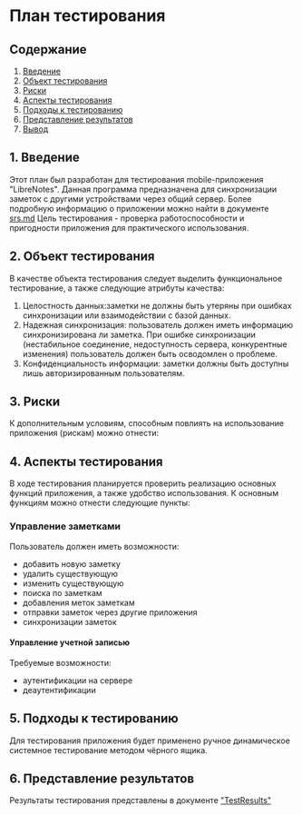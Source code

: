 # План тестирования  
## Содержание    

1. [Введение](#par1) 
2. [Объект тестирования](#par2)
3. [Риски](#par3)
4. [Аспекты тестирования](#par4)
5. [Подходы к тестированию](#par5)
6. [Представление результатов](#par6)
7. [Вывод](#par7)

## <a name="par1">1. Введение</a>
Этот план был разработан для тестирования mobile-приложения "LibreNotes". Данная программа предназначена для синхронизации заметок с другими устройствами через общий сервер. Более подробную информацию о приложении можно найти в документе [srs.md](https://github.com/Nikolay-Ra/librenotes-mobile/blob/master/docs/srs.md) Цель тестирования - проверка работоспособности и пригодности приложения для практического использования.
## <a name="par2">2. Объект тестирования</a>
В качестве объекта тестирования следует выделить функциональное тестирование, а также следующие атрибуты качества: 
1. Целостность данных:заметки не должны быть утеряны при ошибках синхронизации или взаимодействии с базой данных.
2. Надежная синхронизация: пользователь должен иметь информацию синхронизирована ли заметка. При ошибке синхронизации (нестабильное соединение, недоступность сервера, конкурентные изменения) пользователь должен быть осводомлен о проблеме.
3. Конфиденциальность информации: заметки должны быть доступны лишь авторизированным пользователям.
## <a name="par3">3. Риски</a>
К дополнительным условиям, способным повлиять на использование приложения (рискам) можно отнести:
## <a name="par4">4. Аспекты тестирования</a>
В ходе тестирования планируется проверить реализацию основных функций приложения, а также удобство использования.
К основным функциям можно отнести следующие пункты:
### Управление заметками
Пользователь должен иметь возможности:
* добавить новую заметку
* удалить существующую
* изменить существующую
* поиска по заметкам
* добавления меток заметкам
* отправки заметок через другие приложения
* синхронизации заметок
#### Управление учетной записью
Требуемые возможности:
* аутентификации на сервере
* деаутентификации
## <a name="par5">5. Подходы к тестированию</a>
Для тестирования приложения будет применено ручное динамическое системное тестирование методом чёрного ящика.
## <a name="par6">6. Представление результатов</a>
Результаты тестирования представлены в документе ["TestResults"](https://github.com/WioWio/Tendro/edit/master/Testing/TestResults.md)
